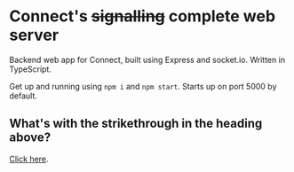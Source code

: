 # Connect's ~~signalling~~  complete web server

Backend web app for Connect, built using Express and socket.io. Written in TypeScript.

Get up and running using `npm i` and `npm start`. Starts up on port 5000 by default.

## What's with the strikethrough in the heading above?

[Click here](https://github.com/nithinrdy/connect-gin).
